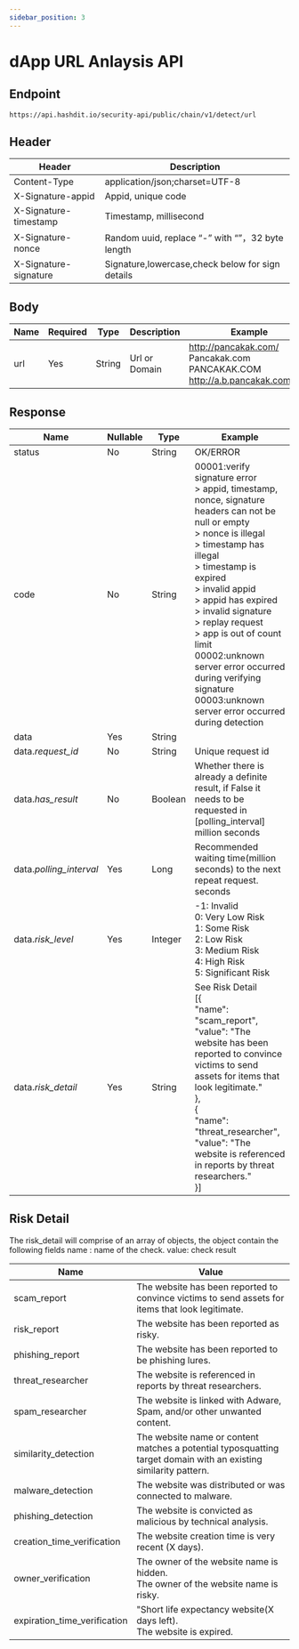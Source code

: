 ```yaml
---
sidebar_position: 3
---
```


# dApp URL Anlaysis API

## Endpoint
```
https://api.hashdit.io/security-api/public/chain/v1/detect/url
```

## Header
|Header|	Description|
| ----------- | 	----------- |
|Content-Type|	application/json;charset=UTF-8|
|X-Signature-appid|	Appid, unique code|
|X-Signature-timestamp|	Timestamp, millisecond|
|X-Signature-nonce|	Random uuid, replace “-” with “”，32 byte length|
|X-Signature-signature|	Signature,lowercase,check below for sign details|

## Body
|Name|	Required|	Type|	Description|	Example|
| ----------- | 	----------- |	----------- |	----------- |	----------- |
|url|	Yes|	String|	Url or Domain|	http://pancakak.com/ <br /> Pancakak.com <br /> PANCAKAK.COM <br /> http://a.b.pancakak.com/abc|

## Response
|Name|	Nullable|	Type|	Example|
| ----------- | 	----------- |	----------- |	----------- |
|status|	No|	String|	OK/ERROR|
|code|	No|	String|	00001:verify signature error <br /> > appid, timestamp, nonce, signature headers can not be null or empty <br /> > nonce is illegal <br /> > timestamp has illegal <br /> > timestamp is expired <br /> > invalid appid <br /> > appid has expired <br /> > invalid signature <br /> > replay request <br /> > app is out of count limit <br /> 00002:unknown server error occurred during verifying signature <br /> 00003:unknown server error occurred during detection| 
| data|	Yes| String	|	|
|data.*request_id*|	No|	String|	Unique request id|
|data.*has_result*|	No|	Boolean|	Whether there is already a definite result, if False it needs to be requested in [polling_interval] million seconds|
|data.*polling_interval*|	Yes|	Long|	Recommended waiting time(million seconds) to the next repeat request. seconds|
|data.*risk_level*|	Yes|	Integer| -1: Invalid <br /> 0: Very Low Risk <br /> 1: Some Risk <br /> 2: Low Risk <br /> 3: Medium Risk <br /> 4: High Risk <br /> 5: Significant Risk|
|data.*risk_detail*|	Yes|	String|	See Risk Detail <br /> [{ <br /> "name": "scam_report", <br /> "value": "The website has been reported to convince victims to send assets for items that look legitimate." <br /> }, <br /> { <br /> "name": "threat_researcher", <br /> "value": "The website is referenced in reports by threat researchers." <br /> }]  |

## Risk Detail
The risk_detail will comprise of an array of objects, the object contain the following fields
name : name of the check.
value: check result

|Name|	Value|
| ----------- | 	----------- |
|scam_report|	The website has been reported to convince victims to send assets for items that look legitimate.|
|risk_report|	The website has been reported as risky.|
|phishing_report|	The website has been reported to be phishing lures.|
|threat_researcher|	The website is referenced in reports by threat researchers.|
|spam_researcher|	The website is linked with Adware, Spam, and/or other unwanted content.|
|similarity_detection|	The website name or content matches a potential typosquatting target domain with an existing similarity pattern.|
|malware_detection|	The website was distributed or was connected to malware.|
|phishing_detection|	The website is convicted as malicious by technical analysis.|
|creation_time_verification|	The website creation time is very recent (X days).|
|owner_verification|	The owner of the website name is hidden. <br /> The owner of the website name is risky.|
|expiration_time_verification|	"Short life expectancy website(X days left). <br /> The website is expired.|
